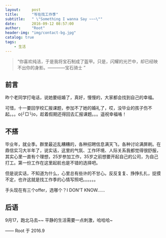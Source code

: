 ```yaml
---
layout:     post
title:      "写在找工作季"
subtitle:   " \"Something I wanna Say ~~~\""
date:       2016-09-12 08:57:00
author:     "Root"
header-img: "img/contact-bg.jpg"
catalog: true
tags:
    - 生活
---
```


> “你喜欢纯洁，于是我将宝石制成了盔甲。只是，闪耀的光芒中，却已经映不出你的身影。————宝石骑士 ”


## 前言

昨个老同学打电话，说她要结婚了，真好，慢慢的，大家都会找到自己的幸福。

可惜，十一要回学校汇报课题，参加不了她的婚礼了，哎，没毕业的孩子伤不起。。。o(╯□╰)o，趁着假期还得回去汇报课题。。。遥祝幸福咯！

## 不搭

毕业年，就业季。群里最近乱糟糟的，各种招聘信息满天飞，各种讨论满屏刷。在鼎信实习大半年了，说实话，这里的气氛、工作环境、人际关系我都觉得很舒服，其实心里一直有个理想，25岁参加工作，35岁之前想要开起自己的公司，为自己打工。第一份工作在这里起航也是不错的选择吧。

但是说实话，不知道为什么，心里总有些许的不甘心。反反复复、挣挣扎扎，捉摸不定，也许这就是找工作季的心情写照吧。。。。。。

手头现在有三个offer，选哪个？I DON'T KNOW......

## 后语

9月17，跑北马去~~ 平静的生活需要一点刺激，哈哈哈~


—— Root 于 2016.9


